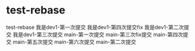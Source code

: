 # test-rebase
test-rebase
 我是dev1-第一次提交
 我是dev1-第四次提交fix
 我是dev1-第二次提交
 我是dev1-第三次提交
main-第一次提交
main-第三次fix提交
main-第四次提交
main-第五次提交
main-第六次提交
main-第二次提交